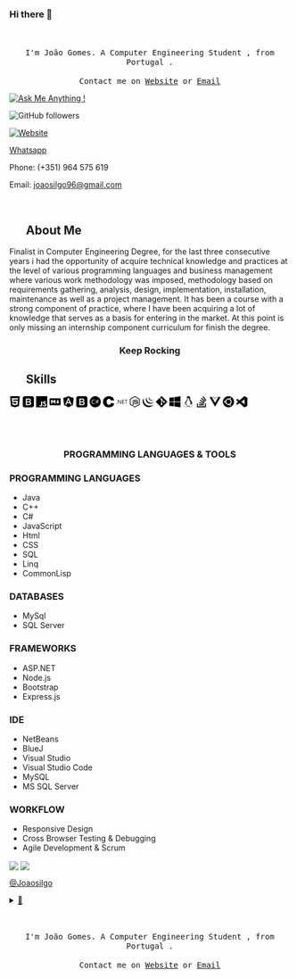 ### Hi there 👋


<p align="center">
  <br><br>
  <samp>
                                I'm João Gomes. A Computer Engineering Student , from  Portugal .  
     <br><br>Contact me on <a href="https://joaosilgo.github.io/joaogomes/">Website</a> or <a href="mailto:joaosilgo96@gmail.com">Email</a>
  </samp>
</p>

[![Ask Me Anything !](https://img.shields.io/badge/Ask%20me-anything-1abc9c.svg)](https://joaosilgo.github.io/joaogomes/#contact)

![GitHub followers](https://img.shields.io/github/followers/Joaosilgo?style=social)

[![Website](https://img.shields.io/website?down_message=offline&style=plastic&up_color=%23331a00&up_message=online&url=https://joaosilgo.github.io/joaogomes/)](https://joaosilgo.github.io/joaogomes/)

 [Whatsapp](https://api.whatsapp.com/send?phone=+351964575619&text=Hi%20There)

Phone: (+351) 964 575 619

Email: <a href="mailto:joaosilgo96@gmail.com">joaosilgo96@gmail.com</a>

</br>

## &nbsp; &nbsp; &nbsp; **About Me**

Finalist in Computer Engineering Degree, for the last three consecutive years i had the opportunity of acquire technical knowledge and practices at the level of various programming languages ​​and business management where various work methodology was imposed, methodology based on requirements gathering, analysis, design, implementation, installation, maintenance as well as a project management. It has been a course with a strong component of practice, where I have been acquiring a lot of knowledge that serves as a basis for entering in the market. At this point is only missing an internship component curriculum for finish the degree.


### <p align="center">**Keep Rocking**  </p>




 ## &nbsp; &nbsp; &nbsp; **Skills**



<a href="https://joaosilgo.github.io/joaogomes/"><img src="https://raw.githubusercontent.com/Joaosilgo/Joaosilgo/master/img/html5.svg"  width="20" height="20" /></a>
<a href="https://joaosilgo.github.io/joaogomes/"><img src="https://raw.githubusercontent.com/Joaosilgo/Joaosilgo/master/img/bootstrap.svg"  width="20" height="20" /></a>
<a href="https://joaosilgo.github.io/joaogomes/"><img src="https://raw.githubusercontent.com/Joaosilgo/Joaosilgo/master/img/javascript.svg"  width="20" height="20" /></a>
<a href="https://joaosilgo.github.io/joaogomes/"><img src="https://raw.githubusercontent.com/Joaosilgo/Joaosilgo/master/img/markdown.svg"  width="20" height="20" /></a>
<a href="https://joaosilgo.github.io/joaogomes/"><img src="https://raw.githubusercontent.com/Joaosilgo/Joaosilgo/master/img/angular.svg"  width="20" height="20" /></a>
<a href="https://joaosilgo.github.io/joaogomes/"><img src="https://raw.githubusercontent.com/Joaosilgo/Joaosilgo/master/img/bootstrap.svg"  width="20" height="20" /></a>
<a href="https://joaosilgo.github.io/joaogomes/"><img src="https://raw.githubusercontent.com/Joaosilgo/Joaosilgo/master/img/csharp.svg"  width="20" height="20" /></a>
<a href="https://joaosilgo.github.io/joaogomes/"><img src="https://raw.githubusercontent.com/Joaosilgo/Joaosilgo/master/img/c.svg"  width="20" height="20" /></a>
<a href="https://joaosilgo.github.io/joaogomes/"><img src="https://raw.githubusercontent.com/Joaosilgo/Joaosilgo/master/img/dot-net.svg"  width="20" height="20" /></a>
<a href="https://joaosilgo.github.io/joaogomes/"><img src="https://raw.githubusercontent.com/Joaosilgo/Joaosilgo/master/img/node-dot-js.svg"  width="20" height="20" /></a>
<a href="https://joaosilgo.github.io/joaogomes/"><img src="https://raw.githubusercontent.com/Joaosilgo/Joaosilgo/master/img/jquery.svg"  width="20" height="20" /></a>
<a href="https://joaosilgo.github.io/joaogomes/"><img src="https://raw.githubusercontent.com/Joaosilgo/Joaosilgo/master/img/git.svg"  width="20" height="20" /></a>
<a href="https://joaosilgo.github.io/joaogomes/"><img src="https://raw.githubusercontent.com/Joaosilgo/Joaosilgo/master/img/windows.svg"  width="20" height="20" /></a>
<a href="https://joaosilgo.github.io/joaogomes/"><img src="https://raw.githubusercontent.com/Joaosilgo/Joaosilgo/master/img/linux.svg"  width="20" height="20" /></a>
<a href="https://joaosilgo.github.io/joaogomes/"><img src="https://raw.githubusercontent.com/Joaosilgo/Joaosilgo/master/img/stackoverflow.svg"  width="20" height="20" /></a>
<a href="https://joaosilgo.github.io/joaogomes/"><img src="https://raw.githubusercontent.com/Joaosilgo/Joaosilgo/master/img/vue-dot-js.svg"  width="20" height="20" /></a>
<a href="https://joaosilgo.github.io/joaogomes/"><img src="https://raw.githubusercontent.com/Joaosilgo/Joaosilgo/master/img/ubuntu.svg"  width="20" height="20" /></a>
<a href="https://joaosilgo.github.io/joaogomes/"><img src="https://raw.githubusercontent.com/Joaosilgo/Joaosilgo/master/img/visualstudiocode.svg"  width="20" height="20" /></a>


  <br><br>

### <p align="center">**PROGRAMMING LANGUAGES & TOOLS**</p>

                   
### PROGRAMMING LANGUAGES

* Java
* C++
* C#
* JavaScript
* Html
* CSS
* SQL
* Linq
* CommonLisp

### DATABASES

* MySql
* SQL Server

### FRAMEWORKS

* ASP.NET
* Node.js
* Bootstrap
* Express.js

### IDE
* NetBeans
* BlueJ
* Visual Studio
* Visual Studio Code
* MySQL
* MS SQL Server

### WORKFLOW
* Responsive Design
* Cross Browser Testing & Debugging
* Agile Development & Scrum






<img align="center" src="https://github-readme-stats.vercel.app/api/top-langs/?username=Joaosilgo&show_icons=true&hide_border=true&text_color=2e2e1f&title_color=2e2e1f" >





<img align="center" src="https://github-readme-stats.vercel.app/api?username=Joaosilgo&show_icons=true&hide_border=true&icon_color=2e2e1f&text_color=2e2e1f&title_color=2e2e1f" >

[@Joaosilgo](https://github.com/Joaosilgo/)

<details>
  <summary><a href="#">🔰</a></summary>
  <details>
    <summary>🔰</a></summary>
    <details>
      <summary><a href="#">🔰</a></summary>
      <details>
        <summary><a href="#">🔰</a></summary>
        <details>
          <summary><a href="#">🔰</a></summary>
          <details>
            <summary><a href="#">🔰</a></summary>
              <details>
                <summary><a href="#">🔰</a></summary>
                <details>
                  <summary><a href="#">🔰</a></summary>
                  🔰🧿              
                </details>                
              </details>
            </details>
          </details>
        </details>
      </details>
    </details>
  </details>
</details>


<p align="center">
  <br><br>
  <samp>
                                I'm João Gomes. A Computer Engineering Student , from  Portugal .  
     <br><br>Contact me on <a href="https://joaosilgo.github.io/joaogomes/">Website</a> or <a href="mailto:joaosilgo96@gmail.com">Email</a>
  </samp>
</p>


<!--
**Joaosilgo/Joaosilgo** is a ✨ _special_ ✨ repository because its `README.md` (this file) appears on your GitHub profile.

Here are some ideas to get you started:

- 🔭 I’m currently working on ...
- 🌱 I’m currently learning ...
- 👯 I’m looking to collaborate on ...
- 🤔 I’m looking for help with ...
- 💬 Ask me about ...
- 📫 How to reach me: ...
- 😄 Pronouns: ...
- ⚡ Fun fact: ...
-->
